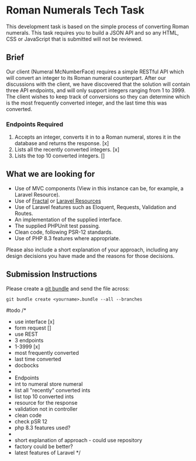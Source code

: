 # Roman Numerals Tech Task
This development task is based on the simple process of converting Roman numerals. 
This task requires you to build a JSON API and so any HTML, CSS or JavaScript that is submitted will not be reviewed.

## Brief
Our client (Numeral McNumberFace) requires a simple RESTful API which will convert an integer to its 
Roman numeral counterpart. After our discussions with the client, we have discovered that the solution 
will contain three API endpoints, and will only support integers ranging from 1 to 3999. 
The client wishes to keep track of conversions so they can determine which is the most frequently converted integer, and the last time this was converted.

### Endpoints Required
1. Accepts an integer, converts it in to a Roman numeral, stores it in the database 
and returns the response. [x]
2. Lists all the recently converted integers. [x]
3. Lists the top 10 converted integers. []

## What we are looking for
- Use of MVC components (View in this instance can be, for example, a Laravel Resource).
- Use of [Fractal](https://fractal.thephpleague.com/) or [Laravel Resources](https://laravel.com/docs/eloquent-resources)
- Use of Laravel features such as Eloquent, Requests, Validation and Routes.
- An implementation of the supplied interface.
- The supplied PHPUnit test passing.
- Clean code, following PSR-12 standards.
- Use of PHP 8.3 features where appropriate.

Please also include a short explanation of your approach, including any design decisions you have made and the reasons for those decisions.

## Submission Instructions
Please create a [git bundle](https://git-scm.com/docs/git-bundle/) and send the file across:
```
git bundle create <yourname>.bundle --all --branches
```


#todo
/*
* use interface [x]
* form request []
* use REST
* 3 endpoints
* 1-3999 [x]
* most frequently converted
* last time converted
* docbocks
*
* Endpoints
* int to numeral store numeral
* list all "recently" converted ints
* list top 10 converted ints
* resource for the response
* validation not in controller
* clean code
* check pSR 12
* php 8.3 features used?
*
* short explanation of approach - could use repository
* factory could be better?
* latest features of Laravel
  */
